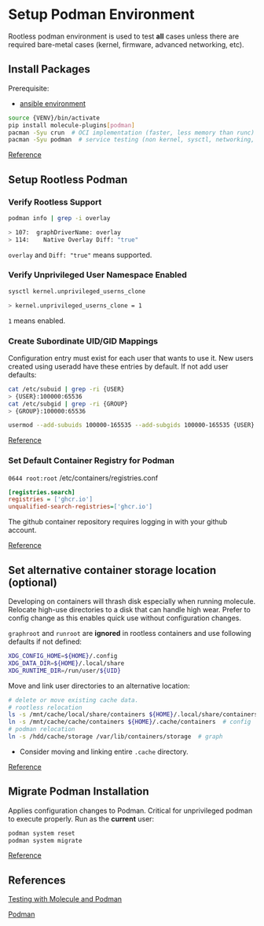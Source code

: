 # Setup Podman Environment
Rootless podman environment is used to test **all** cases unless there are
required bare-metal cases (kernel, firmware, advanced networking, etc).

## Install Packages
Prerequisite:
* [ansible environment](ansible.md)

``` bash
source {VENV}/bin/activate
pip install molecule-plugins[podman]
pacman -Syu crun  # OCI implementation (faster, less memory than runc)
pacman -Syu podman  # service testing (non kernel, sysctl, networking, etc)
```
[Reference](https://github.com/ansible-community/molecule-podman)

## Setup Rootless Podman

### Verify Rootless Support
``` bash
podman info | grep -i overlay

> 107:  graphDriverName: overlay
> 114:    Native Overlay Diff: "true"
```
`overlay` and `Diff: "true"` means supported.

### Verify Unprivileged User Namespace Enabled
``` bash
sysctl kernel.unprivileged_userns_clone

> kernel.unprivileged_userns_clone = 1
```
`1` means enabled.

### Create Subordinate UID/GID Mappings
Configuration entry must exist for each user that wants to use it. New users
created using useradd have these entries by default. If not add user defaults:

``` bash
cat /etc/subuid | grep -ri {USER}
> {USER}:100000:65536
cat /etc/subgid | grep -ri {GROUP}
> {GROUP}:100000:65536
```

``` bash
usermod --add-subuids 100000-165535 --add-subgids 100000-165535 {USER}
```

[Reference](https://github.com/systemd/systemd/issues/21952)

### Set Default Container Registry for Podman
`0644 root:root` /etc/containers/registries.conf
``` ini
[registries.search]
registries = ['ghcr.io']
unqualified-search-registries=['ghcr.io']
```
The github container repository requires logging in with your github account.

[Reference](https://halukkarakaya.medium.com/how-to-configure-default-search-registries-in-podman-ea930289692)

## Set alternative container storage location (optional)
Developing on containers will thrash disk especially when running molecule.
Relocate high-use directories to a disk that can handle high wear. Prefer to
config change as this enables quick use without configuration changes.

`graphroot` and `runroot` are **ignored** in rootless containers and use
following defaults if not defined:
``` bash
XDG_CONFIG_HOME=${HOME}/.config
XDG_DATA_DIR=${HOME}/.local/share
XDG_RUNTIME_DIR=/run/user/${UID}
```

Move and link user directories to an alternative location:
``` bash
# delete or move existing cache data.
# rootless relocation
ls -s /mnt/cache/local/share/containers ${HOME}/.local/share/containers  # graph
ln -s /mnt/cache/cache/containers ${HOME}/.cache/containers  # config
# podman relocation
ln -s /hdd/cache/storage /var/lib/containers/storage  # graph
```
* Consider moving and linking entire `.cache` directory.

[Reference](https://github.com/containers/podman/blob/main/docs/tutorials/rootless_tutorial.md#user-configuration-files)

## Migrate Podman Installation
Applies configuration changes to Podman. Critical for unprivileged podman to
execute properly. Run as the **current** user:

``` bash
podman system reset
podman system migrate
```
[Reference](https://github.com/containers/podman/issues/12715)

## References

[Testing with Molecule and Podman](https://www.ansible.com/blog/developing-and-testing-ansible-roles-with-molecule-and-podman-part-1/)

[Podman](https://wiki.archlinux.org/title/Podman)
